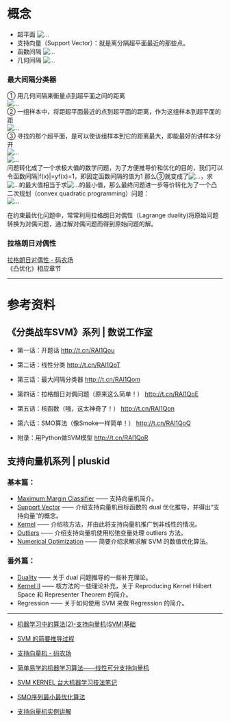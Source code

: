 
# 概念
* 超平面 ![...](http://mmbiz.qpic.cn/mmbiz/gPtPSmYD36ibq7l40SVicbgg9QibrVzThpRR43rezbgxXFN3V9jvic9wWpicAJic1uX9zF7HvuiaWPyKBnL9pcevmVGqQ/640)
* 支持向量（Support Vector）：就是离分隔超平面最近的那些点。
* 函数间隔 ![...](http://mmbiz.qpic.cn/mmbiz/gPtPSmYD369JsxlJDEsvAicHcEAhoicafX8CRWlpK3ISgZ6ZONVrcJ26pbMffwia9k7QXrRYN0NjDkaz2m6IRv3WA/640) 
* 几何间隔 ![...](http://mmbiz.qpic.cn/mmbiz/gPtPSmYD369JsxlJDEsvAicHcEAhoicafXjfPyDnibTaPOcOMG3ykzq4cgDwDjDPFk3Picyj8PzETt6U6qvQ8CFsOQ/640)

### 最大间隔分类器  
① 用几何间隔来衡量点到超平面之间的距离   
![...](http://mmbiz.qpic.cn/mmbiz/gPtPSmYD369JsxlJDEsvAicHcEAhoicafXb4Cp5Xl3AxlZ7VfHGnctAFzKDG0z5aBuRrDcJicNjZZamxeOxt0Fdww/640)  
② 一组样本中，将距超平面最近的点到超平面的距离，作为这组样本到超平面的距  
![...](http://mmbiz.qpic.cn/mmbiz/gPtPSmYD369JsxlJDEsvAicHcEAhoicafXehH4gOgXYGTQ4aeiaeDCx17A9AwW8mbf4Muxor40YQIyxwaNgMXSEaQ/640)  
③ 寻找的那个超平面，是可以使该组样本到它的距离最大，即能最好的讲样本分开  
![...](http://mmbiz.qpic.cn/mmbiz/gPtPSmYD369JsxlJDEsvAicHcEAhoicafXQ98Icr4kN5ZdHzpYg1W0cQCWF24cDHLCQFFgQtuUflG1Wb68zhFCicg/640)  
![...](http://mmbiz.qpic.cn/mmbiz/gPtPSmYD369JsxlJDEsvAicHcEAhoicafXCEiaTib0X4KS0n8iczmIQhOebGe93wPicj6Aq0Hrx9TKr3KAORYcwg8kyg/640)  
问题转化成了一个求极大值的数学问题，为了方便推导价和优化的目的，我们可以令函数间隔|f(x)|=yf(x)=1，即固定函数间隔的值为1
那么③就变成了![...](http://mmbiz.qpic.cn/mmbiz/gPtPSmYD369JsxlJDEsvAicHcEAhoicafXHh8u6qIdNWGliaPbE5hxoBdPp3oZt99oG85XomdjHvPRzUYrUvtglibA/640)，求![...](http://mmbiz.qpic.cn/mmbiz/gPtPSmYD369JsxlJDEsvAicHcEAhoicafXgpyX4HzFic6zcrVLXbnkzmBh7khyXRDkZcpGGh7HBBj73J72OQHcPzQ/640)的最大值相当于求![...](http://mmbiz.qpic.cn/mmbiz/gPtPSmYD369JsxlJDEsvAicHcEAhoicafX5RkJrL4eeBf5ONSIpR9adWfoSAodicdicuFyqmeeniamzy3MgLGjvFsibg/640)的最小值，那么最终问题进一步等价转化为了一个凸二次规划（convex quadratic programming）问题：  
![...](http://mmbiz.qpic.cn/mmbiz/gPtPSmYD369JsxlJDEsvAicHcEAhoicafXjLCZGxJLs5Ftic90FEo3tcbPtqdbeaicY4DMNGvBKKGEuVLUw9nexW8Q/640)

在约束最优化问题中，常常利用拉格朗日对偶性（Lagrange duality)将原始问题转换为对偶问题，通过解对偶问题而得到原始问题的解。
### 拉格朗日对偶性

[拉格朗日对偶性 - 码农场](http://www.hankcs.com/ml/lagrange-duality.html)  
《凸优化》相应章节  
*************

# 参考资料  
## 《分类战车SVM》系列 |  数说工作室
* 第一话：开题话  <http://t.cn/RAl1Qou>  
* 第二话：线性分类  <http://t.cn/RAl1QoT>
* 第三话：最大间隔分类器  <http://t.cn/RAl1Qom>

* 第四话：拉格朗日对偶问题（原来这么简单！）  <http://t.cn/RAl1QoE>
* 第五话：核函数（哦，这太神奇了！）  <http://t.cn/RAl1Qon>
* 第六话：SMO算法（像Smoke一样简单！）  <http://t.cn/RAl1QoQ>
* 附录：用Python做SVM模型   <http://t.cn/RAl1QoR>


## 支持向量机系列 | pluskid  
### 基本篇：
* [Maximum Margin Classifier](http://blog.pluskid.org/?p=632) —— 支持向量机简介。
* [Support Vector](http://blog.pluskid.org/?p=682) —— 介绍支持向量机目标函数的 dual 优化推导，并得出“支持向量”的概念。
* [Kernel](http://blog.pluskid.org/?p=685) —— 介绍核方法，并由此将支持向量机推广到非线性的情况。
* [Outliers](http://blog.pluskid.org/?p=692) —— 介绍支持向量机使用松弛变量处理 outliers 方法。
* [Numerical Optimization](http://blog.pluskid.org/?p=696) —— 简要介绍求解求解 SVM 的数值优化算法。

### 番外篇：
* [Duality](http://blog.pluskid.org/?p=702) —— 关于 dual 问题推导的一些补充理论。
* [Kernel II](http://blog.pluskid.org/?p=723) —— 核方法的一些理论补充，关于 Reproducing Kernel Hilbert Space 和 Representer Theorem 的简介。
* Regression —— 关于如何使用 SVM 来做 Regression 的简介。

*****************

* [机器学习中的算法(2)-支持向量机(SVM)基础](http://www.cnblogs.com/LeftNotEasy/archive/2011/05/02/basic-of-svm.html)  

* [SVM 的简要推导过程](http://dataunion.org/12001.html)  
* [支持向量机 - 码农场](http://www.hankcs.com/ml/support-vector-machine.html)  
* [简单易学的机器学习算法——线性可分支持向量机](http://blog.csdn.net/google19890102/article/details/35258921)  
* [SVM KERNEL 台大机器学习技法笔记](http://www.jianshu.com/collection/f9aea26abb87)
* [SMO序列最小最优化算法](http://liuhongjiang.github.io/tech/blog/2012/12/28/svm-smo/)  
* [支持向量机实例讲解](http://www.17bigdata.com/%E6%94%AF%E6%8C%81%E5%90%91%E9%87%8F%E6%9C%BA%E5%AE%9E%E4%BE%8B%E8%AE%B2%E8%A7%A3.html)